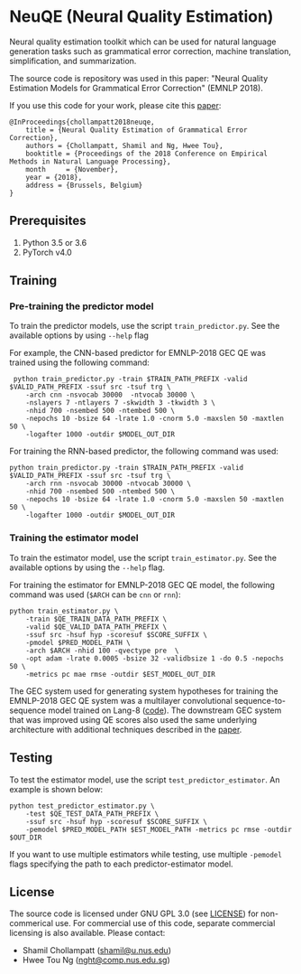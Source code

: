 # NeuQE (Neural Quality Estimation)

Neural quality estimation toolkit which can be used for natural language generation tasks such as grammatical error correction, machine translation, simplification, and summarization.

The source code is repository was used in this paper: "Neural Quality Estimation Models for Grammatical Error Correction" (EMNLP 2018).

If you use this code for your work, please cite this [paper](http://aclweb.org/anthology/D18-1274):
```
@InProceedings{chollampatt2018neuqe,
    title = {Neural Quality Estimation of Grammatical Error Correction},
    authors = {Chollampatt, Shamil and Ng, Hwee Tou},
    booktitle = {Proceedings of the 2018 Conference on Empirical Methods in Natural Language Processing},
    month     = {November},
    year = {2018},
    address = {Brussels, Belgium}
}
```

## Prerequisites
1. Python 3.5 or 3.6
2. PyTorch v4.0


## Training


### Pre-training the predictor model

 To train the predictor models, use the script `train_predictor.py`. See the available options by using `--help` flag


For example, the CNN-based predictor for EMNLP-2018 GEC QE was trained using the following command:
```
 python train_predictor.py -train $TRAIN_PATH_PREFIX -valid $VALID_PATH_PREFIX -ssuf src -tsuf trg \
    -arch cnn -nsvocab 30000  -ntvocab 30000 \
    -nslayers 7 -ntlayers 7 -skwidth 3 -tkwidth 3 \
    -nhid 700 -nsembed 500 -ntembed 500 \
    -nepochs 10 -bsize 64 -lrate 1.0 -cnorm 5.0 -maxslen 50 -maxtlen 50 \
    -logafter 1000 -outdir $MODEL_OUT_DIR
```

For training the RNN-based predictor, the following command was used:
```
python train_predictor.py -train $TRAIN_PATH_PREFIX -valid $VALID_PATH_PREFIX -ssuf src -tsuf trg \
    -arch rnn -nsvocab 30000 -ntvocab 30000 \
    -nhid 700 -nsembed 500 -ntembed 500 \
    -nepochs 10 -bsize 64 -lrate 1.0 -cnorm 5.0 -maxslen 50 -maxtlen 50 \
    -logafter 1000 -outdir $MODEL_OUT_DIR

```


### Training the estimator model

To train the estimator model, use the script `train_estimator.py`. See the available options by using the `--help` flag.

For training the estimator for EMNLP-2018 GEC QE model, the following command was used (`$ARCH` can be `cnn` or `rnn`):
```
python train_estimator.py \
    -train $QE_TRAIN_DATA_PATH_PREFIX \
    -valid $QE_VALID_DATA_PATH_PREFIX \
    -ssuf src -hsuf hyp -scoresuf $SCORE_SUFFIX \
    -pmodel $PRED_MODEL_PATH \
    -arch $ARCH -nhid 100 -qvectype pre  \
    -opt adam -lrate 0.0005 -bsize 32 -validbsize 1 -do 0.5 -nepochs 50 \
    -metrics pc mae rmse -outdir $EST_MODEL_OUT_DIR
```
The GEC system used for generating system hypotheses for training the EMNLP-2018 GEC QE system was a multilayer convolutional sequence-to-sequence model trained on Lang-8 ([code](https://github.com/nusnlp/mlconvgec2018)). The downstream GEC system that was improved using QE scores also used the same underlying architecture with additional techniques described in the [paper](http://aclweb.org/anthology/D18-1274).

## Testing

To test the estimator model, use the script `test_predictor_estimator`. An example is shown below:

```
python test_predictor_estimator.py \
    -test $QE_TEST_DATA_PATH_PREFIX \
    -ssuf src -hsuf hyp -scoresuf $SCORE_SUFFIX \
    -pemodel $PRED_MODEL_PATH $EST_MODEL_PATH -metrics pc rmse -outdir $OUT_DIR
```
If you want to use multiple estimators while testing, use multiple `-pemodel` flags specifying the path to each predictor-estimator model.



## License

The source code is licensed under GNU GPL 3.0 (see [LICENSE](LICENSE.md)) for non-commerical use. For commercial use of this code, separate commercial licensing is also available. Please contact:

* Shamil Chollampatt (shamil@u.nus.edu)
* Hwee Tou Ng (nght@comp.nus.edu.sg)
